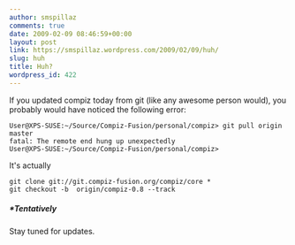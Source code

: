 ```yaml
---
author: smspillaz
comments: true
date: 2009-02-09 08:46:59+00:00
layout: post
link: https://smspillaz.wordpress.com/2009/02/09/huh/
slug: huh
title: Huh?
wordpress_id: 422
---
```


If you updated compiz today from git (like any awesome person would), you probably would have noticed the following error:

    
    User@XPS-SUSE:~/Source/Compiz-Fusion/personal/compiz> git pull origin master
    fatal: The remote end hung up unexpectedly
    User@XPS-SUSE:~/Source/Compiz-Fusion/personal/compiz>


It's actually

    
    git clone git://git.compiz-fusion.org/compiz/core *
    git checkout -b  origin/compiz-0.8 --track




##### *Tentatively


Stay tuned for updates.
